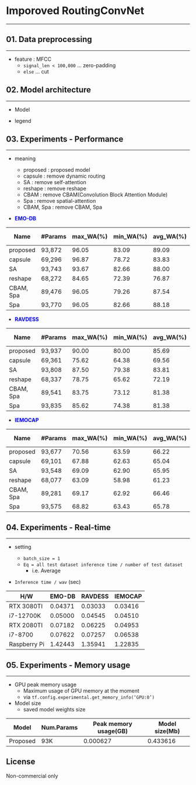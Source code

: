 # Imporoved RoutingConvNet
<hr>


## 01. Data preprocessing
<hr>

- feature : MFCC
  - `signal_len < 100,000` ... zero-padding
  - `else` ... cut


## 02. Model architecture
<hr>

- Model

<!-- <p align="center"><img src="imgs/model.png" height="100px" width="500px"></p> -->

- legend

<!-- <p align="center"><img src="imgs/legend.png" height="100px" width="200px"></p> -->


## 03. Experiments - Performance
<hr>

- meaning
  - proposed : proposed model
  - capsule : remove dynamic routing
  - SA : remove self-attention
  - reshape : remove reshape
  - CBAM : remove CBAM(Convolution Block Attention Module)
  - Spa : remove spatial-attention
  - CBAM, Spa : remove CBAM, Spa


- <span style="color:blue">**EMO-DB**</span>

|Name|#Params|max_WA(%)|min_WA(%)|avg_WA(%)|code|loss curve|Visualization|
|----|----------|---------|---------|---------|-------|------------------|-------------|
|proposed|93,872|96.05|83.09|89.09|[Link](EMO-DB/training/proposed.ipynb)|[Link](https://github.com/devLupin/Improved-RoutingConvNet/issues/7#issue-1804415490)|[Link](EMO-DB/visualization/proposed.ipynb)|
|capsule|69,296|96.87|78.72|83.83|[Link](EMO-DB/training/remove%20capsule.ipynb)|[Link](https://github.com/devLupin/Improved-RoutingConvNet/issues/7#issuecomment-1635467095)|[Link](EMO-DB/visualization/remove_dynamic-routing.ipynb)|
|SA|93,743|93.67|82.66|88.00|[Link](EMO-DB/training/remove%20sa.ipynb)|[Link](https://github.com/devLupin/Improved-RoutingConvNet/issues/7#issuecomment-1635468522)|[Link](EMO-DB/visualization/remove_sa.ipynb)|
|reshape|68,272|84.65|72.39|76.87|[Link](EMO-DB/training/remove%20reshape.ipynb)|[Link](https://github.com/devLupin/Improved-RoutingConvNet/issues/7#issuecomment-1635469062)|[Link](EMO-DB/visualization/remove_reshape.ipynb)|
|CBAM, Spa|89,476|96.05|79.26|87.54|[Link](EMO-DB/training/remove%20CBAM.ipynb)|[Link](https://github.com/devLupin/Improved-RoutingConvNet/issues/7#issuecomment-1635469763)|[Link](EMO-DB/visualization/remove_cbam.ipynb)|
|Spa|93,770|96.05|82.66|88.18|[Link](EMO-DB/training/remove%20spatial.ipynb)|[Link](https://github.com/devLupin/Improved-RoutingConvNet/issues/7#issuecomment-1635470553)|[Link](EMO-DB/visualization/remove_spatial.ipynb)|

- <span style="color:blue">**RAVDESS**</span>

|Name|#Params|max_WA(%)|min_WA(%)|avg_WA(%)|code|loss curve|Visualization|
|----|----------|---------|---------|---------|-------|------------------|-------------|
|proposed|93,937|90.00|80.00|85.69|[Link](RAVDESS/training/proposed.ipynb)|[Link](https://github.com/devLupin/Improved-RoutingConvNet/issues/9#issue-1804540413)|[Link](RAVDESS/visualization/proposed.ipynb)|
|capsule|69,361|75.62|64.38|69.56|[Link](RAVDESS/training/remove%20capsule.ipynb)|[Link](https://github.com/devLupin/Improved-RoutingConvNet/issues/9#issuecomment-1635578450)|[Link](RAVDESS/visualization/remove_capsule.ipynb)|
|SA|93,808|87.50|79.38|83.81|[Link](RAVDESS/training/remove%20sa.ipynb)|[Link](https://github.com/devLupin/Improved-RoutingConvNet/issues/9#issuecomment-1635579801)|[Link](RAVDESS/visualization/remove_sa.ipynb)|
|reshape|68,337|78.75|65.62|72.19|[Link](RAVDESS/training/remove%20reshape.ipynb)|[Link](https://github.com/devLupin/Improved-RoutingConvNet/issues/9#issuecomment-1635581454)|[Link](RAVDESS/visualization/remove_reshape.ipynb)|
|CBAM, Spa|89,541|83.75|73.12|81.38|[Link](RAVDESS/training/remove%20cbam%2C%20spatial-attention.ipynb)|[Link](https://github.com/devLupin/Improved-RoutingConvNet/issues/9#issuecomment-1635582157)|[Link](RAVDESS/visualization/remove_CBAM.ipynb)|
|Spa|93,835|85.62|74.38|81.38|[Link](RAVDESS/training/remove%20spatial.ipynb)|[Link](https://github.com/devLupin/Improved-RoutingConvNet/issues/9#issuecomment-1635583236)|[Link](RAVDESS/visualization/remove_spatial.ipynb)|

- <span style="color:blue">**IEMOCAP**</span>

|Name|#Params|max_WA(%)|min_WA(%)|avg_WA(%)|code|loss curve|Visualization|
|----|----------|---------|---------|---------|-------|------------------|-------------|
|proposed|93,677|70.56|63.59|66.22|[Link](IEMOCAP/training/proposed.ipynb)|[Link](https://github.com/devLupin/Improved-RoutingConvNet/issues/8#issue-1804422136)|[Link](IEMOCAP/visualization/proposed.ipynb)|
|capsule|69,101|67.88|62.63|65.04|[Link](IEMOCAP/training/remove%20capsule.ipynb)|[Link](https://github.com/devLupin/Improved-RoutingConvNet/issues/8#issuecomment-1635472280)|[Link](IEMOCAP/visualization/remove%20dynamic.ipynb)|
|SA|93,548|69.09|62.90|65.95|[Link](IEMOCAP/training/remove%20sa.ipynb)|[Link](https://github.com/devLupin/Improved-RoutingConvNet/issues/8#issuecomment-1638289277)|[Link](IEMOCAP/visualization/remove%20sa.ipynb)|
|reshape|68,077|63.09|58.98|61.23|[Link](IEMOCAP/training/remove%20reshape.ipynb)|[Link](https://github.com/devLupin/Improved-RoutingConvNet/issues/8#issuecomment-1635472871)|[Link](IEMOCAP/visualization/remove%20reshape.ipynb)|
|CBAM, Spa|89,281|69.17|62.92|66.46|[Link](IEMOCAP/training/remove%20CBAM.ipynb)|[Link](https://github.com/devLupin/Improved-RoutingConvNet/issues/8#issuecomment-1638290439)|[Link](IEMOCAP/visualization/remove%20cbam.ipynb)|
|Spa|93,575|68.82|63.43|65.78|[Link](IEMOCAP/training/remove%20spatial.ipynb)|[Link](https://github.com/devLupin/Improved-RoutingConvNet/issues/8#issuecomment-1638291450)|[Link](IEMOCAP/visualization/remove%20spatial.ipynb)|


## 04. Experiments - Real-time
<hr>

- setting
  - `batch_size = 1`
  - `Eq = all test dataset inference time / number of test dataset`
    - i.e. Average

- `Inference time / wav` (sec)

|H/W|EMO-DB|RAVDESS|IEMOCAP|
|---|------|-------|-------|
|RTX 3080TI|0.04371|0.03033|0.03416|
|i7-12700K|0.05000|0.04545|0.04510|
|RTX 2080TI|0.07182|0.06225|0.04953|
|i7-8700|0.07622|0.07257|0.06538|
|Raspberry Pi|1.42443|1.35941|1.22835|


## 05. Experiments - Memory usage
<hr>

- GPU peak memory usage
  - Maximum usage of GPU memory at the moment
  - via `tf.config.experimental.get_memory_info(‘GPU:0’)`
- Model size
  - saved model weights size

|Model|Num.Params|Peak memory usage(GB)|Model size(Mb)|
|-----|----------|---------------------|--------------|
|Proposed|93K|0.000627|0.433616|


## License
Non-commercial only
